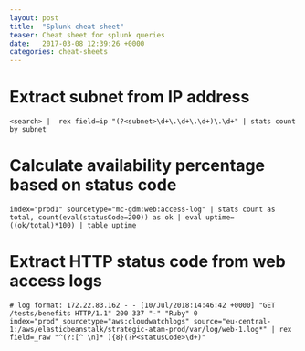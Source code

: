 ```yaml
---
layout: post
title:  "Splunk cheat sheet"
teaser: Cheat sheet for splunk queries
date:   2017-03-08 12:39:26 +0000
categories: cheat-sheets
---
```


# Extract subnet from IP address
```
<search> |  rex field=ip "(?<subnet>\d+\.\d+\.\d+)\.\d+" | stats count by subnet
```

# Calculate availability percentage based on status code
```
index="prod1" sourcetype="mc-gdm:web:access-log" | stats count as total, count(eval(statusCode=200)) as ok | eval uptime=((ok/total)*100) | table uptime
```

# Extract HTTP status code from web access logs
```
# log format: 172.22.83.162 - - [10/Jul/2018:14:46:42 +0000] "GET /tests/benefits HTTP/1.1" 200 337 "-" "Ruby" 0
index="prod" sourcetype="aws:cloudwatchlogs" source="eu-central-1:/aws/elasticbeanstalk/strategic-atam-prod/var/log/web-1.log*" | rex field=_raw "^(?:[^ \n]* ){8}(?P<statusCode>\d+)"
```
